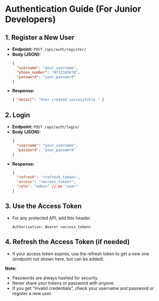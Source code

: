 # Authentication Guide (For Junior Developers)

## 1. Register a New User
- **Endpoint:** `POST /api/auth/register/`
- **Body (JSON):**
  ```json
  {
    "username": "your_username",
    "phone_number": "0712345678",
    "password": "your_password"
  }
  ```
- **Response:**
  ```json
  { "detail": "User created successfully." }
  ```

## 2. Login
- **Endpoint:** `POST /api/auth/login/`
- **Body (JSON):**
  ```json
  {
    "username": "your_username",
    "password": "your_password"
  }
  ```
- **Response:**
  ```json
  {
    "refresh": "<refresh_token>",
    "access": "<access_token>",
    "role": "admin" // or "user"
  }
  ```

## 3. Use the Access Token
- For any protected API, add this header:
  ```
  Authorization: Bearer <access_token>
  ```

## 4. Refresh the Access Token (if needed)
- If your access token expires, use the refresh token to get a new one (endpoint not shown here, but can be added).

**Note:**
- Passwords are always hashed for security.
- Never share your tokens or password with anyone.
- If you get "Invalid credentials", check your username and password or register a new user. 